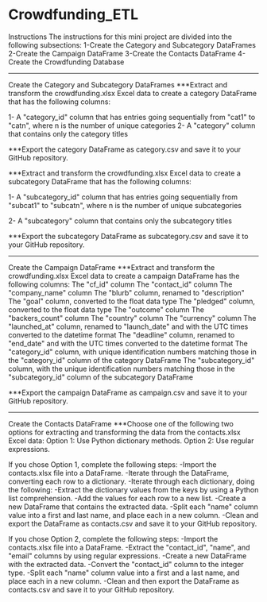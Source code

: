 # Crowdfunding_ETL
Instructions
The instructions for this mini project are divided into the following subsections:
1-Create the Category and Subcategory DataFrames
2-Create the Campaign DataFrame
3-Create the Contacts DataFrame
4-Create the Crowdfunding Database


-----------------------------------------------
Create the Category and Subcategory DataFrames
***Extract and transform the crowdfunding.xlsx Excel data to create a category DataFrame that has the following columns:

1- A "category_id" column that has entries going sequentially from "cat1" to "catn", where n is the number of unique categories
2- A "category" column that contains only the category titles

***Export the category DataFrame as category.csv and save it to your GitHub repository.

***Extract and transform the crowdfunding.xlsx Excel data to create a subcategory DataFrame that has the following columns:

1- A "subcategory_id" column that has entries going sequentially from "subcat1" to "subcatn", where n is the number of unique subcategories

2- A "subcategory" column that contains only the subcategory titles

***Export the subcategory DataFrame as subcategory.csv and save it to your GitHub repository.

-----------------------------------------------

Create the Campaign DataFrame
***Extract and transform the crowdfunding.xlsx Excel data to create a campaign DataFrame has the following columns:
The "cf_id" column
The "contact_id" column
The "company_name" column
The "blurb" column, renamed to "description"
The "goal" column, converted to the float data type
The "pledged" column, converted to the float data type
The "outcome" column
The "backers_count" column
The "country" column
The "currency" column
The "launched_at" column, renamed to "launch_date" and with the UTC times converted to the datetime format
The "deadline" column, renamed to "end_date" and with the UTC times converted to the datetime format
The "category_id" column, with unique identification numbers matching those in the "category_id" column of the category DataFrame
The "subcategory_id" column, with the unique identification numbers matching those in the "subcategory_id" column of the subcategory DataFrame

***Export the campaign DataFrame as campaign.csv and save it to your GitHub repository.

-----------------------------------------------

Create the Contacts DataFrame
***Choose one of the following two options for extracting and transforming the data from the contacts.xlsx Excel data:
Option 1: Use Python dictionary methods.
Option 2: Use regular expressions.

If you chose Option 1, complete the following steps:
-Import the contacts.xlsx file into a DataFrame.
-Iterate through the DataFrame, converting each row to a dictionary.
-Iterate through each dictionary, doing the following:
-Extract the dictionary values from the keys by using a Python list comprehension.
-Add the values for each row to a new list.
-Create a new DataFrame that contains the extracted data.
-Split each "name" column value into a first and last name, and place each in a new column.
-Clean and export the DataFrame as contacts.csv and save it to your GitHub repository.


If you chose Option 2, complete the following steps:
-Import the contacts.xlsx file into a DataFrame.
-Extract the "contact_id", "name", and "email" columns by using regular expressions.
-Create a new DataFrame with the extracted data.
-Convert the "contact_id" column to the integer type.
-Split each "name" column value into a first and a last name, and place each in a new column.
-Clean and then export the DataFrame as contacts.csv and save it to your GitHub repository.






